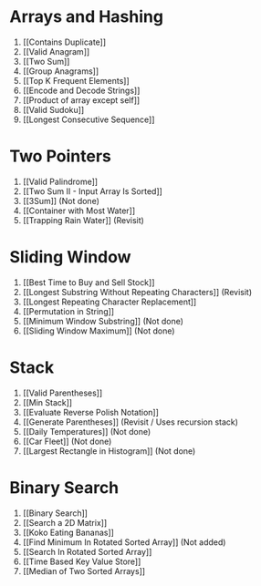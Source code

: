 # Arrays and Hashing
1. [[Contains Duplicate]]
2. [[Valid Anagram]]
3. [[Two Sum]]
4. [[Group Anagrams]]
5. [[Top K Frequent Elements]]
6. [[Encode and Decode Strings]]
7. [[Product of array except self]]
8. [[Valid Sudoku]]
9. [[Longest Consecutive Sequence]]
# Two Pointers
1. [[Valid Palindrome]]
2. [[Two Sum II - Input Array Is Sorted]]
3. [[3Sum]] (Not done)
4. [[Container with Most Water]]
5. [[Trapping Rain Water]] (Revisit)
# Sliding Window
1. [[Best Time to Buy and Sell Stock]]
2. [[Longest Substring Without Repeating Characters]] (Revisit)
3. [[Longest Repeating Character Replacement]]
4. [[Permutation in String]]
5. [[Minimum Window Substring]] (Not done)
6. [[Sliding Window Maximum]] (Not done)
# Stack
1. [[Valid Parentheses]]
2. [[Min Stack]]
3. [[Evaluate Reverse Polish Notation]]
4. [[Generate Parentheses]] (Revisit / Uses recursion stack)
5. [[Daily Temperatures]] (Not done)
6. [[Car Fleet]] (Not done)
7. [[Largest Rectangle in Histogram]] (Not done)
# Binary Search
1. [[Binary Search]]
2. [[Search a 2D Matrix]]
3. [[Koko Eating Bananas]]
4. [[Find Minimum In Rotated Sorted Array]] (Not added)
5. [[Search In Rotated Sorted Array]] 
6. [[Time Based Key Value Store]]
7. [[Median of Two Sorted Arrays]]